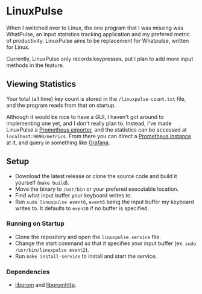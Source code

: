 # LinuxPulse

When I switched over to Linux, the one program that I was missing was WhatPulse, an input statistics tracking application and my prefered metric of productivity. LinuxPulse aims to be replacement for Whatpulse, written for Linux.

Currently, LinuxPulse only records keypresses, put I plan to add more input methods in the feature.

## Viewing Statistics

Your total (all time) key count is stored in the `/linuxpulse-count.txt` file, and the program reads from that on startup.

Although it would be nice to have a GUI, I haven't got around to implementing one yet, and I don't really plan to. Instead, I've made LinuxPulse a [Prometheus exporter](https://prometheus.io/docs/introduction/overview/#architecture), and the statistics can be accessed at `localhost:9090/metrics`. From there you can direct a [Prometheus instance](https://prometheus.io/docs/introduction/first_steps/) at it, and query in something like [Grafana](https://grafana.com/oss/grafana/).

## Setup

- Download the latest release or clone the source code and build it yourself (`make build`).
- Move the binary to `/usr/bin` or your prefered executable location.
- Find what input buffer your keyboard writes to.
- Run `sudo linuxpulse event6`, `event6` being the input buffer my keyboard writes to. It defaults to `event0` if no buffer is specified.

### Running on Startup

- Clone the repository and open the `linuxpulse.service` file.
- Change the start command so that it specifies your input buffer (ex. `sudo /usr/bin/linuxpulse event2`).
- Run `make install-service` to install and start the service.

### Dependencies

- [libprom](https://github.com/digitalocean/prometheus-client-c/releases) and [libpromhttp](https://github.com/digitalocean/prometheus-client-c/releases).
